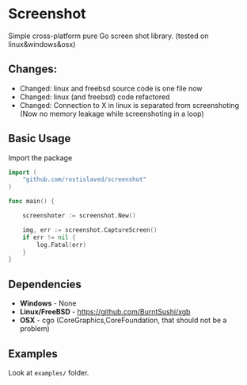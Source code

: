 # Screenshot
Simple cross-platform pure Go screen shot library. (tested on linux&windows&osx)

## Changes:
* Changed: linux and freebsd source code is one file now
* Changed: linux (and freebsd) code refactored
* Changed: Connection to X in linux is separated from screenshoting (Now no memory leakage while screenshoting in a loop)


## Basic Usage
Import the package
```go
import (
    "github.com/rostislaved/screenshot"
)
```

```go
func main() {

	screenshoter := screenshot.New()

	img, err := screenshot.CaptureScreen()
	if err != nil {
		log.Fatal(err)
	}
}
```

## Dependencies
* **Windows** - None
* **Linux/FreeBSD** - https://github.com/BurntSushi/xgb
* **OSX** - cgo (CoreGraphics,CoreFoundation, that should not be a problem)

## Examples
Look at `examples/` folder.
